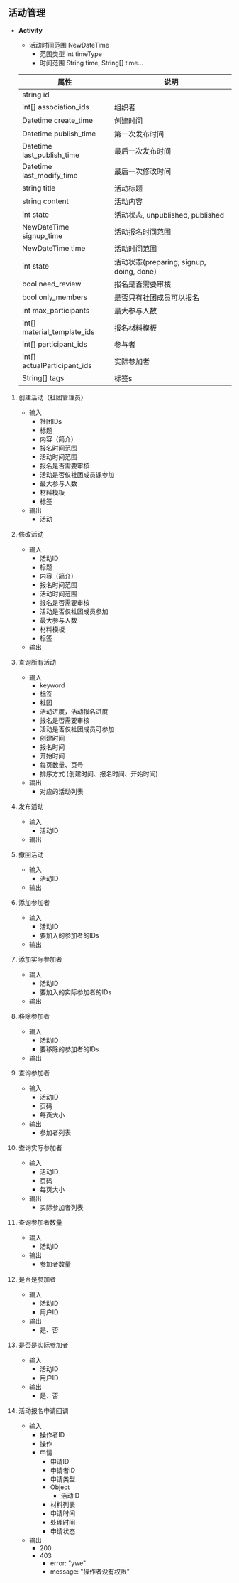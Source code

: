 ## 活动管理
- **Activity**

    - 活动时间范围 NewDateTime
        - 范围类型 int timeType
        - 时间范围 String time, String[] time...

   |属性|说明|
   |---|---|
   |string id | |
   |int[] association_ids | 组织者|
   |Datetime create_time | 创建时间 |
   |Datetime publish_time | 第一次发布时间 |
   |Datetime last_publish_time | 最后一次发布时间 |
   |Datetime last_modify_time | 最后一次修改时间 |
   |string title | 活动标题 |
   |string content | 活动内容 |
   |int state | 活动状态, unpublished, published |
   |NewDateTime signup_time | 活动报名时间范围 |
   |NewDateTime time | 活动时间范围 |
   |int state | 活动状态(preparing, signup, doing, done) |
   |bool need_review | 报名是否需要审核 |
   |bool only_members | 是否只有社团成员可以报名 |
   |int max_participants | 最大参与人数 |
   |int[] material_template_ids | 报名材料模板 |
   |int[] participant_ids | 参与者 |
   |int[] actualParticipant_ids | 实际参加者 |
   |String[] tags| 标签s |

1. 创建活动（社团管理员）
    - 输入
        - 社团IDs
        - 标题
        - 内容（简介）
        - 报名时间范围
        - 活动时间范围
        - 报名是否需要审核
        - 活动是否仅社团成员课参加
        - 最大参与人数
        - 材料模板
        - 标签
    - 输出
        - 活动

2. 修改活动
    - 输入
        - 活动ID
        - 标题
        - 内容（简介）
        - 报名时间范围
        - 活动时间范围
        - 报名是否需要审核
        - 活动是否仅社团成员参加
        - 最大参与人数
        - 材料模板
        - 标签
    - 输出

3. 查询所有活动
    - 输入
        - keyword
        - 标签
        - 社团
        - 活动进度，活动报名进度
        - 报名是否需要审核
        - 活动是否仅社团成员可参加
        - 创建时间
        - 报名时间
        - 开始时间
        - 每页数量、页号
        - 排序方式 (创建时间、报名时间、开始时间)
    - 输出
        - 对应的活动列表

4. 发布活动
    - 输入
        - 活动ID
    - 输出

5. 撤回活动
    - 输入
        - 活动ID
    - 输出

6. 添加参加者
    - 输入
        - 活动ID
        - 要加入的参加者的IDs
    - 输出

7. 添加实际参加者
    - 输入
        - 活动ID
        - 要加入的实际参加者的IDs
    - 输出

8. 移除参加者
    - 输入
        - 活动ID
        - 要移除的参加者的IDs
    - 输出

9. 查询参加者
    - 输入
        - 活动ID
        - 页码
        - 每页大小
    - 输出
        - 参加者列表

10. 查询实际参加者
    - 输入
        - 活动ID
        - 页码
        - 每页大小
    - 输出
        - 实际参加者列表

11. 查询参加者数量
    - 输入
        - 活动ID
    - 输出
        - 参加者数量

12. 是否是参加者
    - 输入
        - 活动ID
        - 用户ID
    - 输出
        - 是、否

13. 是否是实际参加者
    - 输入
        - 活动ID
        - 用户ID
    - 输出
        - 是、否

14. 活动报名申请回调
    - 输入
        - 操作者ID
        - 操作
        - 申请
            - 申请ID
            - 申请者ID
            - 申请类型
            - Object
                - 活动ID
            - 材料列表
            - 申请时间
            - 处理时间
            - 申请状态   
    - 输出
        - 200
        - 403
            - error: "ywe"
            - message: "操作者没有权限"